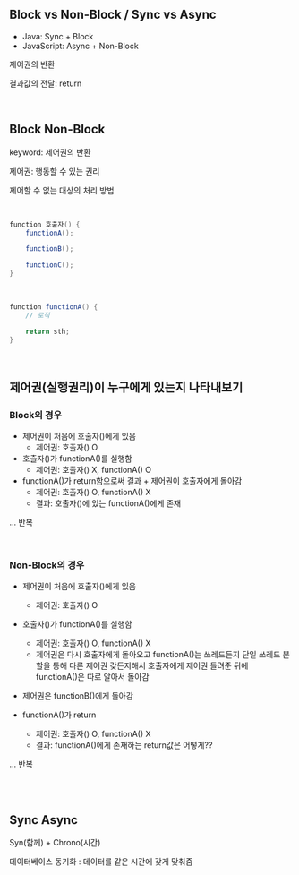 <h2>Block vs Non-Block / Sync vs Async</h2>

- Java: Sync + Block
- JavaScript: Async + Non-Block

제어권의 반환

결과값의 전달: return

<br>

<h2>Block Non-Block</h2>

keyword: 제어권의 반환

제어권: 행동할 수 있는 권리

제어할 수 없는 대상의 처리 방법

<br>


```java
function 호출자() {
    functionA();

    functionB();

    functionC();
}
```

<br>

```java
function functionA() {
    // 로직

    return sth;
}

```
<br>

<h2>제어권(실행권리)이 누구에게 있는지 나타내보기</h2>
<h3>Block의 경우</h3>

- 제어권이 처음에 호출자()에게 있음
    - 제어권: 호출자() O
- 호출자()가 functionA()를 실행함
    - 제어권: 호출자() X, functionA() O
- functionA()가 return함으로써 결과 + 제어권이 호출자에게 돌아감
    - 제어권: 호출자() O, functionA() X
    - 결과: 호출자()에 있는 functionA()에게 존재

... 반복

<br>

<h3>Non-Block의 경우</h3>

- 제어권이 처음에 호출자()에게 있음
    - 제어권: 호출자() O
- 호출자()가 functionA()를 실행함
    - 제어권: 호출자() O, functionA() X
    - 제어권은 다시 호출자에게 돌아오고 functionA()는 쓰레드든지 단일 쓰레드 분할을 통해 다른 제어권 갖든지해서 호출자에게 제어권 돌려준 뒤에 functionA()은 따로 알아서 돌아감
- 제어권은 functionB()에게 돌아감

- functionA()가 return
    - 제어권: 호출자() O, functionA() X
    - 결과: functionA()에게 존재하는 return값은 어떻게??

... 반복

<br><br>

<h2>Sync Async</h2>
Syn(함께) + Chrono(시간)

데이터베이스 동기화 : 데이터를 같은 시간에 갖게 맞춰줌



